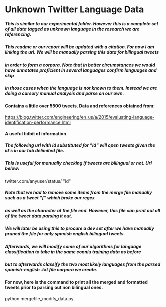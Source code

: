# Unknown Twitter Language Data

##### This is similar to our experimental folder. However this is a complete set of all data tagged as unknown language in the research we are referencing.
##### This readme or our report will be updated with a citation. For now I am linking the url. We will be manually parsing this data for bilingual tweets
##### in order to form a corpora. Note that in better circumstances we would have annotates proficient in several languages confirm languages and skip 
##### in those cases when the language is not known to them. Instead we are doing a cursory manual analysis and parse on our own.

#### Contains a little over 5500 tweets. Data and references obtained from:

https://blog.twitter.com/engineering/en_us/a/2015/evaluating-language-identification-performance.html

#### A useful tidbit of information

##### The following url with id substituted for "id" will open tweets given the id's in our tab delimited file. 
##### This is useful for manually checking if tweets are bilingual or not. Url below:

twitter.com/anyuser/status/ "id" 

##### Note that we had to remove some items from the merge file manually such as a tweet "[" which broke our regex
##### as well as the character at the file end. However, this file can print out all of the tweet data parsing it out.
##### We will later be using this to procure a dev set after we have manually pruned the file for only spanish english bilingual tweets.
##### Afterwards, we will modify some of our algorithms for language classification to take in the same connlu training data as before
##### but to afterwards  classify the two most likely languages from the parsed spanish-english .txt file corpora we create. 

#### For now, here is the command to print all the merged and formatted tweets prior to parsing out non bilingual ones.
python mergefile_modify_data.py